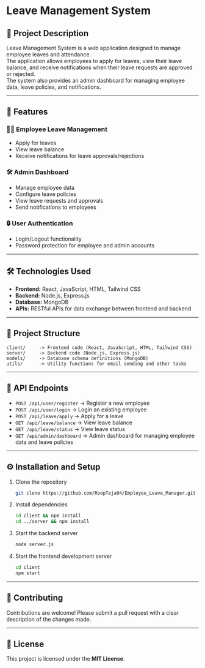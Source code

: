 
# Leave Management System

## 📌 Project Description
Leave Management System is a web application designed to manage employee leaves and attendance.  
The application allows employees to apply for leaves, view their leave balance, and receive notifications when their leave requests are approved or rejected.  
The system also provides an admin dashboard for managing employee data, leave policies, and notifications.

---

## 🚀 Features

### 👨‍💼 Employee Leave Management
- Apply for leaves  
- View leave balance  
- Receive notifications for leave approvals/rejections

### 🛠️ Admin Dashboard
- Manage employee data  
- Configure leave policies  
- View leave requests and approvals  
- Send notifications to employees

### 🔒 User Authentication
- Login/Logout functionality  
- Password protection for employee and admin accounts  

---

## 🛠️ Technologies Used
- **Frontend:** React, JavaScript, HTML, Tailwind CSS  
- **Backend:** Node.js, Express.js  
- **Database:** MongoDB  
- **APIs:** RESTful APIs for data exchange between frontend and backend  

---

## 📂 Project Structure
```
client/     -> Frontend code (React, JavaScript, HTML, Tailwind CSS)
server/     -> Backend code (Node.js, Express.js)
models/     -> Database schema definitions (MongoDB)
utils/      -> Utility functions for email sending and other tasks
```

---

## 🔗 API Endpoints

- `POST /api/user/register` → Register a new employee  
- `POST /api/user/login` → Login an existing employee  
- `POST /api/leave/apply` → Apply for a leave  
- `GET /api/leave/balance` → View leave balance  
- `GET /api/leave/status` → View leave status  
- `GET /api/admin/dashboard` → Admin dashboard for managing employee data and leave policies  

---

## ⚙️ Installation and Setup

1. Clone the repository  
   ```bash
   git clone https://github.com/RoopTeja04/Employee_Leave_Manager.git
   ```

2. Install dependencies  
   ```bash
   cd client && npm install  
   cd ../server && npm install  
   ```

3. Start the backend server  
   ```bash
   node server.js
   ```

4. Start the frontend development server  
   ```bash
   cd client  
   npm start
   ```

---

## 🤝 Contributing
Contributions are welcome! Please submit a pull request with a clear description of the changes made.

---

## 📜 License
This project is licensed under the **MIT License**.
